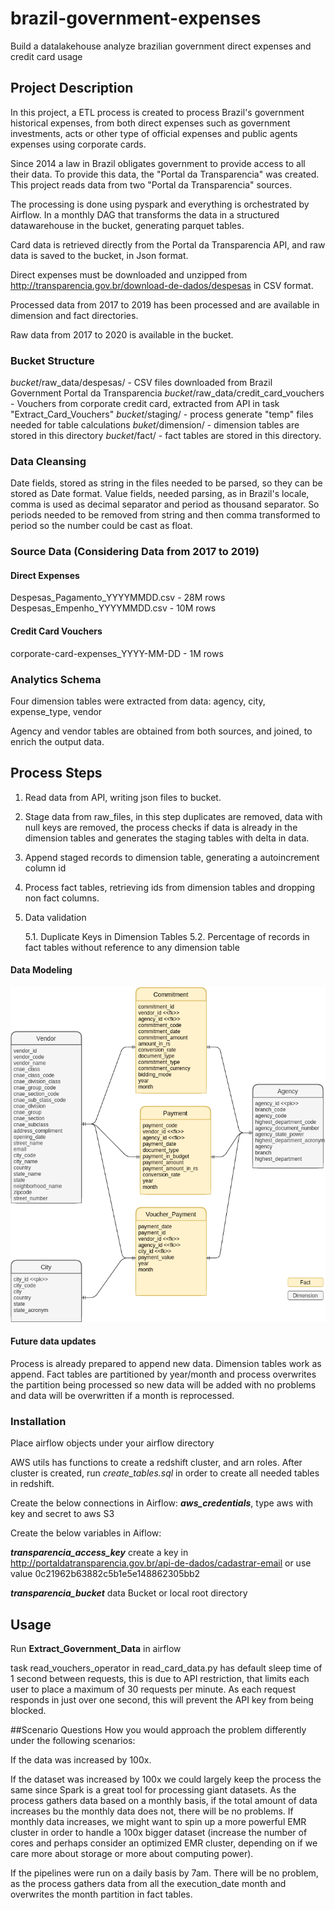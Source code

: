# brazil-government-expenses
Build a datalakehouse analyze brazilian government direct expenses and credit card usage

## Project Description

In this project, a ETL process is created to process Brazil's government historical expenses, from both direct expenses
such as government investments, acts or other type of official expenses and public agents expenses using corporate cards.

Since 2014 a law in Brazil obligates government to provide access to all their data. To provide this data, the "Portal da Transparencia" was created.
This project reads data from two "Portal da Transparencia" sources.

The processing is done using pyspark and everything is orchestrated by Airflow. In a monthly DAG that transforms 
the data in a structured datawarehouse in the bucket, generating parquet tables.  

Card data is retrieved directly from the Portal da Transparencia API, and raw data is saved to the bucket, in Json format.

Direct expenses must be downloaded and unzipped from http://transparencia.gov.br/download-de-dados/despesas
in CSV format.   

Processed data from 2017 to 2019 has been processed and are available in dimension and fact directories.

Raw data from 2017 to 2020 is available in the bucket.

### Bucket Structure
*bucket*/raw_data/despesas/ - CSV files downloaded from Brazil Government Portal da Transparencia
*bucket*/raw_data/credit_card_vouchers - Vouchers from corporate credit card, extracted from API in task "Extract_Card_Vouchers"
*bucket*/staging/ - process generate "temp" files needed for table calculations
*buket*/dimension/ - dimension tables are stored in this directory
*bucket*/fact/ - fact tables are stored in this directory.

### Data Cleansing
Date fields, stored as string in the files needed to be parsed, so they can be stored as Date format.
Value fields, needed parsing, as in Brazil's locale, comma is used as decimal separator and period as thousand separator.
So periods needed to be removed from string and then comma transformed to period so the number could be cast as float.

### Source Data (Considering Data from 2017 to 2019)
#### Direct Expenses 
Despesas_Pagamento_YYYYMMDD.csv - 28M rows
Despesas_Empenho_YYYYMMDD.csv - 10M rows

#### Credit Card Vouchers
corporate-card-expenses_YYYY-MM-DD - 1M rows

### Analytics Schema
Four dimension tables were extracted from data:
agency, city, expense_type, vendor

Agency and vendor tables are obtained from both sources,
and joined, to enrich the output data. 

## Process Steps
1. Read data from API, writing json files to bucket.
    
2. Stage data from raw_files, in this step duplicates are removed, 
data with null keys are removed, the process checks if 
data is already in the dimension tables and generates the staging tables with delta in data.

3. Append staged records to dimension table, generating a autoincrement column id

4. Process fact tables, retrieving ids from dimension tables and dropping non fact columns.

5. Data validation

   5.1. Duplicate Keys in Dimension Tables
   5.2. Percentage of records in fact tables without reference to any dimension table
   
#### Data Modeling

![Diagram](https://github.com/marcel-luchi/brazil-government-expenses/blob/master/diagram.png)   

#### Future data updates
Process is already prepared to append new data.
Dimension tables work as append.
Fact tables are partitioned by year/month and process overwrites the partition being processed
so new data will be added with no problems and data will be overwritten if a month is reprocessed.


### Installation

Place airflow objects under your airflow directory

AWS utils has functions to create a redshift cluster, and arn roles.
After cluster is created, run *create_tables.sql* in order to create
all needed tables in redshift.

Create the below connections in Airflow:
**_aws_credentials_**, type aws with key and secret to aws S3

Create the below variables in Aiflow:

**_transparencia_access_key_** create a key in http://portaldatransparencia.gov.br/api-de-dados/cadastrar-email
or use value 0c21962b63882c5b1e5e148862305bb2

**_transparencia_bucket_** data Bucket or local root directory 


## Usage

Run **Extract_Government_Data** in airflow

task read_vouchers_operator in read_card_data.py has default sleep time of 1 second between
requests, this is due to API restriction, that limits each user to place a maximum of 30 requests
per minute. As each request responds in just over one second, this will prevent the API key from 
being blocked.


##Scenario Questions
How you would approach the problem differently under the following scenarios:

If the data was increased by 100x.

If the dataset was increased by 100x we could largely keep the process the same since Spark is a great tool for processing giant datasets.
As the process gathers data based on a monthly basis, if the total amount of data increases bu the monthly data does not, there will be no problems.
If monthly data increases, we might want to spin up a more powerful EMR cluster in order to handle a 100x bigger dataset (increase the number of cores and perhaps consider an optimized EMR cluster, depending on if we care more about storage or more about computing power).

If the pipelines were run on a daily basis by 7am.
There will be no problem, as the process gathers data from all the execution_date month and overwrites the month partition in fact tables.